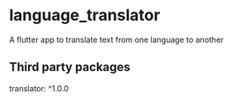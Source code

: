 # language_translator

A flutter app to translate text from one language to another

## Third party packages

translator: ^1.0.0
